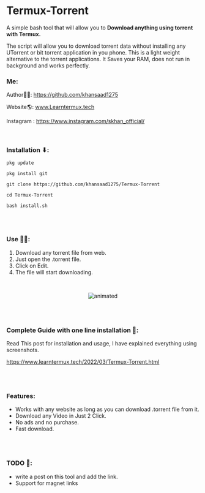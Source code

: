 # Termux-Torrent
A simple bash tool that will allow you to **Download anything using torrent with Termux.**

The script will allow you to download torrent data without installing any UTorrent or bit torrent application in you phone. This is a light weight alternative to the torrent applications. It Saves your RAM, does not run in background and works perfectly.

### Me:
Author👨‍💻: https://github.com/khansaad1275 <br>

Website🌎: www.Learntermux.tech <br>

Instagram : https://www.instagram.com/skhan_official/ <br>
<br>
<br>

### Installation ⬇:

`pkg update` <br>

`pkg install git` <br>

`git clone https://github.com/khansaad1275/Termux-Torrent` <br>

`cd Termux-Torrent` <br>

`bash install.sh` <br>



<br>
<br>

### Use 🏃‍♂️:

1. Download any torrent file from web.<br>
2. Just open the .torrent file.  <br>
3. Click on Edit. <br>
4. The file will start downloading.

<br>

<p align="center">
  <img src="https://user-images.githubusercontent.com/32749921/156878911-4a643059-825d-459a-af97-e28ec56ba425.gif" alt="animated" />
</p>



<br>
<br>

### Complete Guide with one line installation 🔗:
Read This post for installation and usage, I have explained everything using screenshots.

https://www.learntermux.tech/2022/03/Termux-Torrent.html

<br>
<br>

### Features:
- Works with any website as long as you can download .torrent file from it.
- Download any Video in Just 2 Click.
- No ads and no purchase.
- Fast download.

<br>
<br>

### TODO 📝:
- write a post on this tool and add the link.
- Support for magnet links
